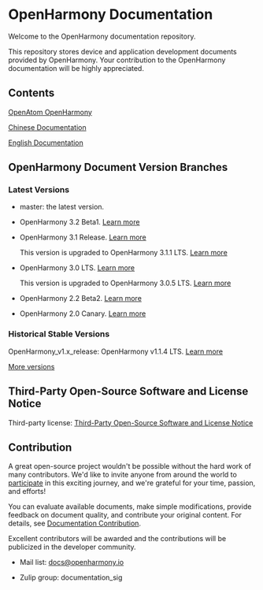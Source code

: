 # OpenHarmony Documentation

Welcome to the OpenHarmony documentation repository.

This repository stores device and application development documents provided by OpenHarmony. Your contribution to the OpenHarmony documentation will be highly appreciated.

## Contents

[OpenAtom OpenHarmony](https://www.openharmony.cn/docs?navId=3&navName=OpenHarmony%20Documentation%20Overview)

[Chinese Documentation](zh-cn/readme.md)

[English Documentation](en/readme.md)

## OpenHarmony Document Version Branches

### Latest Versions

 - master: the latest version.

 - OpenHarmony 3.2 Beta1. [Learn more](en/release-notes/OpenHarmony-v3.2-beta1.md)

 - OpenHarmony 3.1 Release. [Learn more](en/release-notes/OpenHarmony-v3.1-release.md)

   This version is upgraded to OpenHarmony 3.1.1 LTS. [Learn more](en/release-notes/OpenHarmony-v3.1.1-release.md)

 - OpenHarmony 3.0 LTS. [Learn more](en/release-notes/OpenHarmony-v3.0-LTS.md)

   This version is upgraded to OpenHarmony 3.0.5 LTS. [Learn more](en/release-notes/OpenHarmony-v3.0.5-LTS.md)

 - OpenHarmony 2.2 Beta2. [Learn more](en/release-notes/OpenHarmony-v2.2-beta2.md)

 - OpenHarmony 2.0 Canary. [Learn more](en/release-notes/OpenHarmony-2-0-Canary.md)

### Historical Stable Versions

OpenHarmony_v1.x_release: OpenHarmony v1.1.4 LTS. [Learn more](en/release-notes/OpenHarmony-v1-1-4-LTS.md)

[More versions](en/release-notes/)


## Third-Party Open-Source Software and License Notice

Third-party license: [Third-Party Open-Source Software and License Notice](en/contribute/third-party-open-source-software-and-license-notice.md)

## Contribution

A great open-source project wouldn't be possible without the hard work of many contributors. We'd like to invite anyone from around the world to  [participate](en/contribute/how-to-contribute.md)  in this exciting journey, and we're grateful for your time, passion, and efforts!

You can evaluate available documents, make simple modifications, provide feedback on document quality, and contribute your original content. For details, see  [Documentation Contribution](en/contribute/documentation-contribution.md).

Excellent contributors will be awarded and the contributions will be publicized in the developer community.

- Mail list: docs@openharmony.io

- Zulip group: documentation_sig